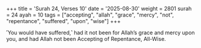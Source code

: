 +++
title = 'Surah 24, Verses 10'
date = '2025-08-30'
weight = 2801
surah = 24
ayah = 10
tags = ["accepting", "allah", "grace", "mercy", "not", "repentance", "suffered", "upon", "wise"]
+++

˹You would have suffered,˺ had it not been for Allah’s grace and mercy upon you, and had Allah not been Accepting of Repentance, All-Wise.
